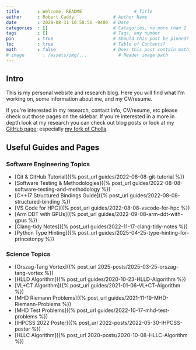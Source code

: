 ```yaml
---
title       : Welcome, README                    # Title
author      : Robert Caddy               # Author Name
date        : 2020-08-31 10:58:56 -0400  # Date
categories  : []                         # Catagories, no more than 2
tags        : []                         # Tags, any number
pin         : true                       # Should this post be pinned?
toc         : true                       # Table of Contents?
math        : false                      # Does this post contain math?
# image       : /assets/img/...            # Header image path
---
```


## Intro

This is my personal website and research blog. Here you will find what I'm
working on, some information about me, and my CV/resume.

If you're interested in my research, contact info, CV/resume, etc please check
out those pages on the sidebar. If you're interested in a more in depth look at
my research you can check out blog posts or look at my [GitHub
page](https://github.com/bcaddy); especially
[my fork of Cholla](https://github.com/bcaddy/cholla).

## Useful Guides and Pages

### Software Engineering Topics

- [Git & GitHub Tutorial]({% post_url guides/2022-08-08-git-tutorial %})
- [Software Testing & Methodologies]({% post_url guides/2022-08-08-software-testing-and-methodology %})
- [C++17 Structured Bindings Guide]({% post_url guides/2022-08-08-structured-binding %})
- [VS Code for HPC]({% post_url guides/2022-08-08-vscode-for-hpc %})
- [Arm DDT with GPUs]({% post_url guides/2022-09-08-arm-ddt-with-gpus %})
- [Clang-tidy Notes]({% post_url guides/2022-11-17-clang-tidy-notes %})
- [Python Type Hinting]({% post_url guides/2025-04-25-type-hinting-for-princetonpy %})

### Science Topics

- [Orszag-Tang Vortex]({% post_url 2025-posts/2025-03-25-orszag-tang-vortex %})
- [HLLD Algorithm]({% post_url guides/2020-10-23-HLLD-Algorithm %})
- [VL+CT Algorithm]({% post_url guides/2021-01-06-VL+CT-Algorithm %})
- [MHD Riemann Problems]({% post_url guides/2021-11-19-MHD-Riemann-Problems %})
- [MHD Test Problems]({% post_url guides/2022-10-17-mhd-test-problems %})
- [IHPCSS 2022 Poster]({% post_url 2022-posts/2022-05-30-IHPCSS-poster %})
- [HLLC Algorithm]({% post_url 2020-posts/2020-10-08-HLLC-Algorithm %})
